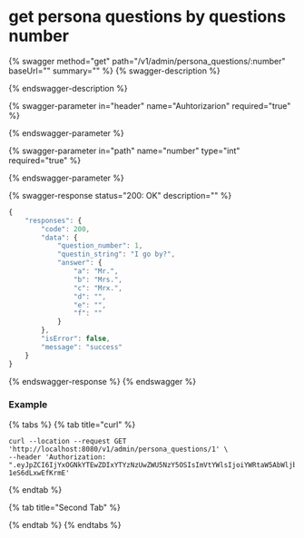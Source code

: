 # get persona questions by questions number

{% swagger method="get" path="/v1/admin/persona_questions/:number" baseUrl="" summary="" %}
{% swagger-description %}

{% endswagger-description %}

{% swagger-parameter in="header" name="Auhtorizarion" required="true" %}

{% endswagger-parameter %}

{% swagger-parameter in="path" name="number" type="int" required="true" %}

{% endswagger-parameter %}

{% swagger-response status="200: OK" description="" %}
```javascript
{
    "responses": {
        "code": 200,
        "data": {
            "question_number": 1,
            "questin_string": "I go by?",
            "answer": {
                "a": "Mr.",
                "b": "Mrs.",
                "c": "Mrx.",
                "d": "",
                "e": "",
                "f": ""
            }
        },
        "isError": false,
        "message": "success"
    }
}
```
{% endswagger-response %}
{% endswagger %}

### Example

{% tabs %}
{% tab title="curl" %}
```
curl --location --request GET 'http://localhost:8080/v1/admin/persona_questions/1' \
--header 'Authorization: ".eyJpZCI6IjYxOGNkYTEwZDIxYTYzNzUwZWU5NzY5OSIsImVtYWlsIjoiYWRtaW5AbWljby5lYXJ0aCIsImRhdGF0eXBlIjoiYWRtaW4iLCJleHAiOjE2Mzc3Mzc4NTR9.oxZ0PQBX6mDcUUTLsRJNWPfdZohH-1eS6dLxwEfKrmE'
```
{% endtab %}

{% tab title="Second Tab" %}

{% endtab %}
{% endtabs %}
